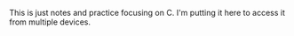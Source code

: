 This is just notes and practice focusing on C. I'm putting it here to access it from multiple devices.
